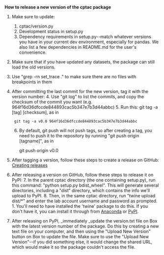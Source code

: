 **How to release a new version of the cptac package**



1. Make sure to update:
    1. cptac/version.py
    2. Development status in setup.py
    3. Dependency requirements in setup.py--match whatever versions you have in your current dev environment, especially for pandas. We also list a few dependencies in README.md for the user's convenience.
2. Make sure that if you have updated any datasets, the package can still load the old versions.
3. Use "grep -rn set_trace ." to make sure there are no files with breakpoints in them
4. After committing the last commit for the new version, tag it with the version number: 
    4. Use "git log" to list the commits, and copy the checksum of the commit you want (e.g. 964f16d36dfccde844893cac5b347e7b3d44abbc)
    5. Run this: git tag -a [tag] [checksum], as in 

        git tag -a v0.0 964f16d36dfccde844893cac5b347e7b3d44abbc

    6. By default, git push will not push tags, so after creating a tag, you need to push it to the repository by running "git push origin [tagname]", as in 

        git push origin v0.0

5. After tagging a version, follow these steps to create a release on GitHub: [Creating releases](https://help.github.com/en/articles/creating-releases)
6. After releasing a version on GitHub, follow these steps to release it on PyPI: 
    7. In the parent cptac directory (the one containing setup.py), run this command: "python setup.py bdist_wheel". This will generate several directories, including a "dist" directory, which contains the info we'll upload to PyPI.
    8. Then, in the same cptac directory, run "twine upload dist/*" and enter the lab account username and password as prompted.
        1. You'll need to have installed the 'twine' package to do this. If you don't have it, you can install it through from [Anaconda](https://anaconda.org/conda-forge/twine) or [PyPI](https://pypi.org/project/twine/).
7. After releasing on PyPI, _immediately _update the version.txt file on Box with the latest version number of the package. Do this by creating a new text file on your computer, and then using the "Upload New Version" button on Box to update the file. Make sure to use the "Upload New Version"--if you did something else, it would change the shared URL, which would make it so the package couldn't access the file.
